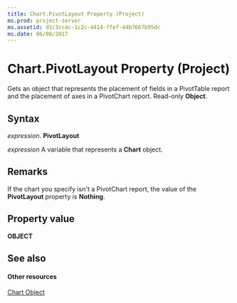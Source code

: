 ```yaml
---
title: Chart.PivotLayout Property (Project)
ms.prod: project-server
ms.assetid: d1c3cc4c-1c2c-4414-ffef-44b7667b95dc
ms.date: 06/08/2017
---
```



# Chart.PivotLayout Property (Project)
Gets an object that represents the placement of fields in a PivotTable report and the placement of axes in a PivotChart report. Read-only  **Object**.

## Syntax

 _expression_. **PivotLayout**

 _expression_ A variable that represents a **Chart** object.


## Remarks

If the chart you specify isn't a PivotChart report, the value of the  **PivotLayout** property is **Nothing**.


## Property value

 **OBJECT**


## See also


#### Other resources


[Chart Object](Project.chart.md)
